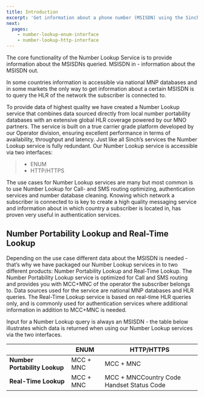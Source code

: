 ```yaml
---
title: Introduction
excerpt: 'Get information about a phone number (MSISDN) using the Sinch Number Lookup Service. Read more'
next:
  pages:
    - number-lookup-enum-interface
    - number-lookup-http-interface
---
```

The core functionality of the Number Lookup Service is to provide information about the MSISDNs queried. MSISDN in - information about the MSISDN out.

In some countries information is accessible via national MNP databases and in some markets the only way to get information about a certain MSISDN is to query the HLR of the network the subscriber is connected to.

To provide data of highest quality we have created a Number Lookup service that combines data sourced directly from local number portability databases with an extensive global HLR coverage powered by our MNO partners. The service is built on a true carrier grade platform developed by our Operator division, ensuring excellent performance in terms of availability, throughput and latency. Just like all Sinch’s services the Number Lookup service is fully redundant. Our Number Lookup service is accessible via two interfaces:
> - ENUM
> - HTTP/HTTPS

The use cases for Number Lookup services are many but most common is to use Number Lookup for Call- and SMS routing optimizing, authentication services and number database cleaning. Knowing which network a subscriber is connected to is key to create a high quality messaging service and information about in which country a subscriber is located in, has proven very useful in authentication services.

## Number Portability Lookup and Real-Time Lookup

Depending on the use case different data about the MSISDN is needed - that’s why we have packaged our Number Lookup services in to two different products: Number Portability Lookup and Real-Time Lookup. The Number Portability Lookup service is optimized for Call and SMS routing and provides you with MCC+MNC of the operator the subscriber belongs to. Data sources used for the service are national MNP databases and HLR queries. The Real-Time Lookup service is based on real-time HLR queries only, and is commonly used for authentication services where additional information in addition to MCC+MNC is needed.

Input for a Number Lookup query is always an MSISDN - the table below illustrates which data is returned when using our Number Lookup services via the two interfaces.

<div class="magic-block-html">
    <div class="marked-table">
        <table>
        <thead>
          <tr>
          <th></th>
            <th>ENUM</th>
            <th>HTTP/HTTPS</th>
          </tr>
        </thead>
            <tbody>
            <tr class="even">
                <td><strong>Number Portability Lookup</strong></td>
                <td>MCC + MNC</td>
                <td>MCC + MNC</td>
            </tr>
            <tr class="odd">
                <td><strong>Real-Time Lookup</strong></td>
                <td>MCC + MNC</td>
                <td>MCC + MNCCountry Code
                Handset Status Code</td>
            </tr>
            </tbody>
        </table>
    </div>
</div>
